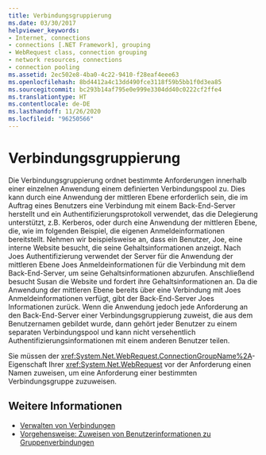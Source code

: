 ```yaml
---
title: Verbindungsgruppierung
ms.date: 03/30/2017
helpviewer_keywords:
- Internet, connections
- connections [.NET Framework], grouping
- WebRequest class, connection grouping
- network resources, connections
- connection pooling
ms.assetid: 2ec502e8-4ba0-4c22-9410-f28eaf4eee63
ms.openlocfilehash: 8bd4412a4c13dd490fce3118f59b5bb1f0d3ea85
ms.sourcegitcommit: bc293b14af795e0e999e3304dd40c0222cf2ffe4
ms.translationtype: HT
ms.contentlocale: de-DE
ms.lasthandoff: 11/26/2020
ms.locfileid: "96250566"
---
```

# <a name="connection-grouping"></a>Verbindungsgruppierung

Die Verbindungsgruppierung ordnet bestimmte Anforderungen innerhalb einer einzelnen Anwendung einem definierten Verbindungspool zu. Dies kann durch eine Anwendung der mittleren Ebene erforderlich sein, die im Auftrag eines Benutzers eine Verbindung mit einem Back-End-Server herstellt und ein Authentifizierungsprotokoll verwendet, das die Delegierung unterstützt, z.B. Kerberos, oder durch eine Anwendung der mittleren Ebene, die, wie im folgenden Beispiel, die eigenen Anmeldeinformationen bereitstellt. Nehmen wir beispielsweise an, dass ein Benutzer, Joe, eine interne Website besucht, die seine Gehaltsinformationen anzeigt. Nach Joes Authentifizierung verwendet der Server für die Anwendung der mittleren Ebene Joes Anmeldeinformationen für die Verbindung mit dem Back-End-Server, um seine Gehaltsinformationen abzurufen. Anschließend besucht Susan die Website und fordert ihre Gehaltsinformationen an. Da die Anwendung der mittleren Ebene bereits über eine Verbindung mit Joes Anmeldeinformationen verfügt, gibt der Back-End-Server Joes Informationen zurück. Wenn die Anwendung jedoch jede Anforderung an den Back-End-Server einer Verbindungsgruppierung zuweist, die aus dem Benutzernamen gebildet wurde, dann gehört jeder Benutzer zu einem separaten Verbindungspool und kann nicht versehentlich Authentifizierungsinformationen mit einem anderen Benutzer teilen.  
  
 Sie müssen der <xref:System.Net.WebRequest.ConnectionGroupName%2A>-Eigenschaft Ihrer <xref:System.Net.WebRequest> vor der Anforderung einen Namen zuweisen, um eine Anforderung einer bestimmten Verbindungsgruppe zuzuweisen.  
  
## <a name="see-also"></a>Weitere Informationen

- [Verwalten von Verbindungen](managing-connections.md)
- [Vorgehensweise: Zuweisen von Benutzerinformationen zu Gruppenverbindungen](how-to-assign-user-information-to-group-connections.md)
